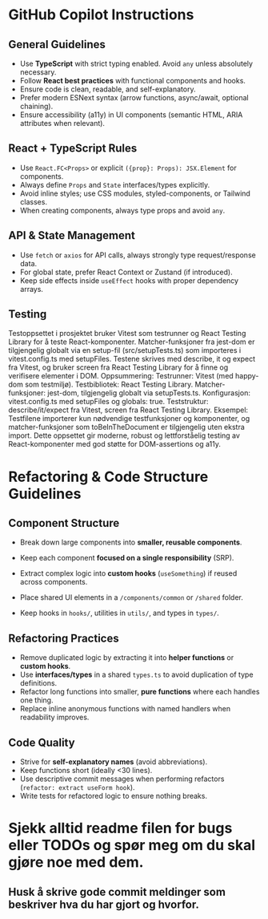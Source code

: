 # GitHub Copilot Instructions

## General Guidelines
- Use **TypeScript** with strict typing enabled. Avoid `any` unless absolutely necessary.
- Follow **React best practices** with functional components and hooks.
- Ensure code is clean, readable, and self-explanatory.
- Prefer modern ESNext syntax (arrow functions, async/await, optional chaining).
- Ensure accessibility (a11y) in UI components (semantic HTML, ARIA attributes when relevant).

## React + TypeScript Rules
- Use `React.FC<Props>` or explicit `({prop}: Props): JSX.Element` for components.
- Always define `Props` and `State` interfaces/types explicitly.
- Avoid inline styles; use CSS modules, styled-components, or Tailwind classes.
- When creating components, always type props and avoid `any`.

## API & State Management
- Use `fetch` or `axios` for API calls, always strongly type request/response data.
- For global state, prefer React Context or Zustand (if introduced).
- Keep side effects inside `useEffect` hooks with proper dependency arrays.

## Testing
Testoppsettet i prosjektet bruker Vitest som testrunner og React Testing Library for å teste React-komponenter. Matcher-funksjoner fra jest-dom er tilgjengelig globalt via en setup-fil (src/setupTests.ts) som importeres i vitest.config.ts med setupFiles. Testene skrives med describe, it og expect fra Vitest, og bruker screen fra React Testing Library for å finne og verifisere elementer i DOM.
Oppsummering:
Testrunner: Vitest (med happy-dom som testmiljø).
Testbibliotek: React Testing Library.
Matcher-funksjoner: jest-dom, tilgjengelig globalt via setupTests.ts.
Konfigurasjon: vitest.config.ts med setupFiles og globals: true.
Teststruktur: describe/it/expect fra Vitest, screen fra React Testing Library.
Eksempel: Testfilene importerer kun nødvendige testfunksjoner og komponenter, og matcher-funksjoner som toBeInTheDocument er tilgjengelig uten ekstra import.
Dette oppsettet gir moderne, robust og lettforståelig testing av React-komponenter med god støtte for DOM-assertions og a11y.

# Refactoring & Code Structure Guidelines

## Component Structure
- Break down large components into **smaller, reusable components**.
- Keep each component **focused on a single responsibility** (SRP).
- Extract complex logic into **custom hooks** (`useSomething`) if reused across components.
- Place shared UI elements in a `/components/common` or `/shared` folder.

- Keep hooks in `hooks/`, utilities in `utils/`, and types in `types/`.

## Refactoring Practices
- Remove duplicated logic by extracting it into **helper functions** or **custom hooks**.
- Use **interfaces/types** in a shared `types.ts` to avoid duplication of type definitions.
- Refactor long functions into smaller, **pure functions** where each handles one thing.
- Replace inline anonymous functions with named handlers when readability improves.

## Code Quality
- Strive for **self-explanatory names** (avoid abbreviations).
- Keep functions short (ideally <30 lines).
- Use descriptive commit messages when performing refactors (`refactor: extract useForm hook`).
- Write tests for refactored logic to ensure nothing breaks.


# Sjekk alltid readme filen for bugs eller TODOs og spør meg om du skal gjøre noe med dem.
## Husk å skrive gode commit meldinger som beskriver hva du har gjort og hvorfor.

